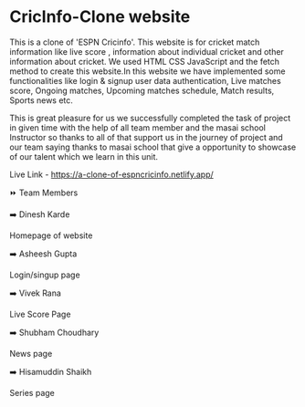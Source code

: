 # CricInfo-Clone website

This is a clone of 'ESPN Cricinfo'. This website is for cricket match information like live score , information about individual cricket and other information about cricket. We used HTML CSS JavaScript and the fetch method to create this website.In this website we have implemented some functionalities like login & signup user data authentication, Live matches score, Ongoing matches, Upcoming matches schedule, Match results, Sports news etc.

This is great pleasure for us we successfully completed the task of project in given time with the help of all team member and the masai school Instructor so thanks to all of that support us in the journey of project and our team saying thanks to masai school that give a opportunity to showcase of our talent which we learn in this unit.


Live Link - https://a-clone-of-espncricinfo.netlify.app/


⏩ Team Members

➡️ Dinesh Karde

Homepage of website

➡️ Asheesh Gupta

Login/singup page

➡️ Vivek Rana

Live Score Page

➡️ Shubham Choudhary

News page

➡️ Hisamuddin Shaikh

Series page


